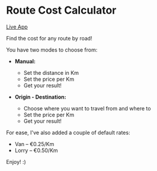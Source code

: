 # Route Cost Calculator

[Live App](https://route-cost-calculator.vercel.app/)

Find the cost for any route by road!

You have two modes to choose from:
* **Manual:**
  * Set the distance in Km
  * Set the price per Km
  * Get your result!
 
* **Origin - Destination:**
  * Choose where you want to travel from and where to
  * Set the price per Km
  * Get your result!

For ease, I've also added a couple of default rates:
* Van – €0.25/Km
* Lorry – €0.50/Km

Enjoy! :)
